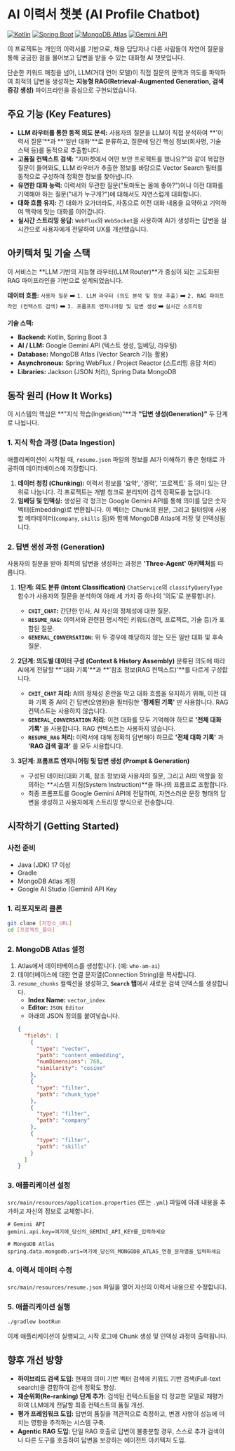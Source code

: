 # AI 이력서 챗봇 (AI Profile Chatbot)

[![Kotlin](https://img.shields.io/badge/Kotlin-1.9.x-blue.svg)](https://kotlinlang.org)
[![Spring Boot](https://img.shields.io/badge/Spring%20Boot-3.x.x-brightgreen.svg)](https://spring.io/projects/spring-boot)
[![MongoDB Atlas](https://img.shields.io/badge/MongoDB-Atlas%20Vector%20Search-green.svg)](https://www.mongodb.com/products/platform/atlas-vector-search)
[![Gemini API](https://img.shields.io/badge/Google-Gemini%20API-blue.svg)](https://ai.google.dev/)

이 프로젝트는 개인의 이력서를 기반으로, 채용 담당자나 다른 사람들이 자연어 질문을 통해 궁금한 점을 물어보고 답변을 받을 수 있는 대화형 AI 챗봇입니다.

단순한 키워드 매칭을 넘어, LLM(거대 언어 모델)이 직접 질문의 문맥과 의도를 파악하여 최적의 답변을 생성하는 **지능형 RAG(Retrieval-Augmented Generation, 검색 증강 생성)** 파이프라인을 중심으로 구현되었습니다.

## 주요 기능 (Key Features)

* **LLM 라우터를 통한 동적 의도 분석:** 사용자의 질문을 LLM이 직접 분석하여 **'이력서 질문'**과 **'일반 대화'**로 분류하고, 질문에 담긴 핵심 정보(회사명, 기술 스택 등)를 동적으로 추출합니다.
* **고품질 컨텍스트 검색:** "지마켓에서 어떤 보안 프로젝트를 했나요?"와 같이 복잡한 질문이 들어와도, LLM 라우터가 추출한 정보를 바탕으로 Vector Search 필터를 동적으로 구성하여 정확한 정보를 찾아냅니다.
* **유연한 대화 능력:** 이력서와 무관한 질문("토마토는 몸에 좋아?")이나 이전 대화를 기억해야 하는 질문("내가 누구게?")에 대해서도 자연스럽게 대화합니다.
* **대화 흐름 유지:** 긴 대화가 오가더라도, 자동으로 이전 대화 내용을 요약하고 기억하여 맥락에 맞는 대화를 이어갑니다.
* **실시간 스트리밍 응답:** `WebFlux`와 `WebSocket`을 사용하여 AI가 생성하는 답변을 실시간으로 사용자에게 전달하여 UX를 개선했습니다.

## 아키텍처 및 기술 스택

이 서비스는 **LLM 기반의 지능형 라우터(LLM Router)**가 중심이 되는 고도화된 RAG 파이프라인을 기반으로 설계되었습니다.

**데이터 흐름:**
`사용자 질문` ➡️ `1. LLM 라우터 (의도 분석 및 정보 추출)` ➡️ `2. RAG 파이프라인 (컨텍스트 검색)` ➡️ `3. 프롬프트 엔지니어링 및 답변 생성` ➡️ `실시간 스트리밍`

**기술 스택:**
* **Backend:** Kotlin, Spring Boot 3
* **AI / LLM:** Google Gemini API (텍스트 생성, 임베딩, 라우팅)
* **Database:** MongoDB Atlas (Vector Search 기능 활용)
* **Asynchronous:** Spring WebFlux / Project Reactor (스트리밍 응답 처리)
* **Libraries:** Jackson (JSON 처리), Spring Data MongoDB

## 동작 원리 (How It Works)

이 시스템의 핵심은 **"지식 학습(Ingestion)"**과 **"답변 생성(Generation)"** 두 단계로 나뉩니다.

### 1. 지식 학습 과정 (Data Ingestion)

애플리케이션이 시작될 때, `resume.json` 파일의 정보를 AI가 이해하기 좋은 형태로 가공하여 데이터베이스에 저장합니다.

1.  **데이터 청킹 (Chunking):** 이력서 정보를 '요약', '경력', '프로젝트' 등 의미 있는 단위로 나눕니다. 각 프로젝트는 개별 청크로 분리되어 검색 정확도를 높입니다.
2.  **임베딩 및 인덱싱:** 생성된 각 청크는 Google Gemini API를 통해 의미를 담은 숫자 벡터(Embedding)로 변환됩니다. 이 벡터는 Chunk의 원문, 그리고 필터링에 사용할 메타데이터(`company`, `skills` 등)와 함께 MongoDB Atlas에 저장 및 인덱싱됩니다.

### 2. 답변 생성 과정 (Generation)

사용자의 질문을 받아 최적의 답변을 생성하는 과정은 **'Three-Agent' 아키텍처**를 따릅니다.

1.  **1단계: 의도 분류 (Intent Classification)**
    `ChatService`의 `classifyQueryType` 함수가 사용자의 질문을 분석하여 아래 세 가지 중 하나의 '의도'로 분류합니다.
    *   **`CHIT_CHAT`:** 간단한 인사, AI 자신의 정체성에 대한 질문.
    *   **`RESUME_RAG`:** 이력서와 관련된 명시적인 키워드(경력, 프로젝트, 기술 등)가 포함된 질문.
    *   **`GENERAL_CONVERSATION`:** 위 두 경우에 해당하지 않는 모든 일반 대화 및 후속 질문.

2.  **2단계: 의도별 데이터 구성 (Context & History Assembly)**
    분류된 의도에 따라 AI에게 전달할 **'대화 기록'**과 **'참조 정보(RAG 컨텍스트)'**를 다르게 구성합니다.
    *   **`CHIT_CHAT` 처리:** AI의 정체성 혼란을 막고 대화 흐름을 유지하기 위해, 이전 대화 기록 중 AI의 긴 답변(오염원)을 필터링한 **'정제된 기록'** 만 사용합니다. RAG 컨텍스트는 사용하지 않습니다.
    *   **`GENERAL_CONVERSATION` 처리:** 이전 대화를 모두 기억해야 하므로 **'전체 대화 기록'** 을 사용합니다. RAG 컨텍스트는 사용하지 않습니다.
    *   **`RESUME_RAG` 처리:** 이력서에 대해 정확히 답변해야 하므로 **'전체 대화 기록'** 과 **'RAG 검색 결과'** 를 모두 사용합니다.

3.  **3단계: 프롬프트 엔지니어링 및 답변 생성 (Prompt & Generation)**
    *   구성된 데이터(대화 기록, 참조 정보)와 사용자의 질문, 그리고 AI의 역할을 정의하는 **시스템 지침(System Instruction)**을 하나의 프롬프로 조합합니다.
    *   최종 프롬프트를 Google Gemini API에 전달하여, 자연스러운 문장 형태의 답변을 생성하고 사용자에게 스트리밍 방식으로 전송합니다.

## 시작하기 (Getting Started)

### 사전 준비
*   Java (JDK) 17 이상
*   Gradle
*   MongoDB Atlas 계정
*   Google AI Studio (Gemini) API Key

### 1. 리포지토리 클론
```bash
git clone [저장소_URL]
cd [프로젝트_폴더]
```

### 2. MongoDB Atlas 설정
1.  Atlas에서 데이터베이스를 생성합니다. (예: `who-am-ai`)
2.  데이터베이스에 대한 연결 문자열(Connection String)을 복사합니다.
3.  `resume_chunks` 컬렉션을 생성하고, **`Search` 탭**에서 새로운 검색 인덱스를 생성합니다.
    *   **Index Name:** `vector_index`
    *   **Editor:** `JSON Editor`
    *   아래의 JSON 정의를 붙여넣습니다.
    ```json
    {
      "fields": [
        {
          "type": "vector",
          "path": "content_embedding",
          "numDimensions": 768,
          "similarity": "cosine"
        },
        {
          "type": "filter",
          "path": "chunk_type"
        },
        {
          "type": "filter",
          "path": "company"
        },
        {
          "type": "filter",
          "path": "skills"
        }
      ]
    }
    ```

### 3. 애플리케이션 설정
`src/main/resources/application.properties` (또는 `.yml`) 파일에 아래 내용을 추가하고 자신의 정보로 교체합니다.

```properties
# Gemini API
gemini.api.key=여기에_당신의_GEMINI_API_KEY를_입력하세요

# MongoDB Atlas
spring.data.mongodb.uri=여기에_당신의_MONGODB_ATLAS_연결_문자열을_입력하세요
```

### 4. 이력서 데이터 수정
`src/main/resources/resume.json` 파일을 열어 자신의 이력서 내용으로 수정합니다.

### 5. 애플리케이션 실행
```bash
./gradlew bootRun
```
이제 애플리케이션이 실행되고, 시작 로그에 Chunk 생성 및 인덱싱 과정이 출력됩니다.

## 향후 개선 방향
* **하이브리드 검색 도입:** 현재의 의미 기반 벡터 검색에 키워드 기반 검색(Full-text search)을 결합하여 검색 정확도 향상.
* **재순위화(Re-ranking) 단계 추가:** 검색된 컨텍스트들을 더 정교한 모델로 재평가하여 LLM에게 전달할 최종 컨텍스트의 품질 개선.
* **평가 프레임워크 도입:** 답변의 품질을 객관적으로 측정하고, 변경 사항이 성능에 미치는 영향을 추적하는 시스템 구축.
* **Agentic RAG 도입:** 단일 RAG 호출로 답변이 불충분할 경우, 스스로 추가 검색이나 다른 도구를 호출하여 답변을 보강하는 에이전트 아키텍처 도입.